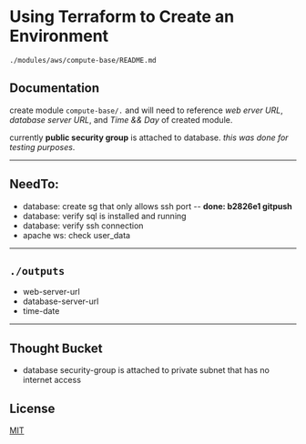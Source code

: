 # Using Terraform to Create an Environment

`./modules/aws/compute-base/README.md`

## Documentation
create module ```compute-base/.``` and will need to reference *web erver URL*, *database server URL*, and *Time && Day* of created module. 

currently **public security group** is attached to database. *this was done for testing purposes*.


-----

## NeedTo:
- database: create sg that only allows ssh port  -- **done: b2826e1 gitpush**
- database: verify sql is installed and running
- database: verify ssh connection 
- apache ws: check user_data

-------

## `./outputs`
- web-server-url
- database-server-url
- time-date

---------------

## Thought Bucket
- database security-group is attached to private subnet that has no internet access

## License
[MIT](https://choosealicense.com/licenses/mit/)